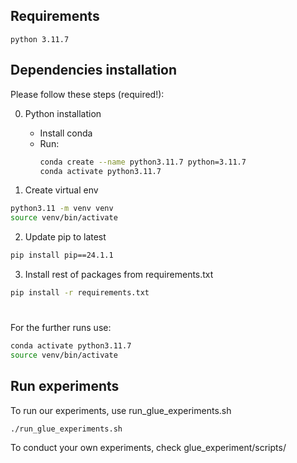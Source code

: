 ## Requirements 
    python 3.11.7

## Dependencies installation
Please follow these steps (required!):

0. Python installation
    - Install conda
    - Run:
      ```bash
      conda create --name python3.11.7 python=3.11.7
      conda activate python3.11.7
      ```

1. Create virtual env
```bash
python3.11 -m venv venv
source venv/bin/activate
```

2. Update pip to latest
```bash
pip install pip==24.1.1
```

3. Install rest of packages from requirements.txt
```bash
pip install -r requirements.txt
```

#

For the further runs use:
```bash
conda activate python3.11.7
source venv/bin/activate
```

## Run experiments
To run our experiments, use run_glue_experiments.sh

```
./run_glue_experiments.sh
```

To conduct your own experiments, check glue_experiment/scripts/
